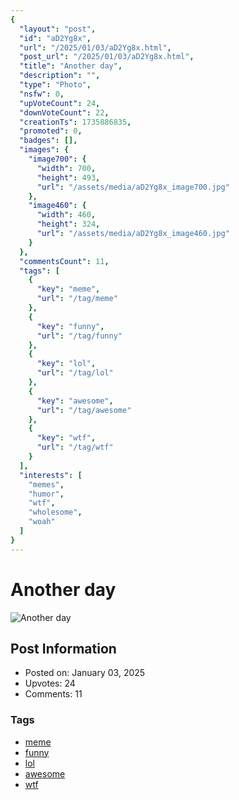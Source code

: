 ```yaml
---
{
  "layout": "post",
  "id": "aD2Yg8x",
  "url": "/2025/01/03/aD2Yg8x.html",
  "post_url": "/2025/01/03/aD2Yg8x.html",
  "title": "Another day",
  "description": "",
  "type": "Photo",
  "nsfw": 0,
  "upVoteCount": 24,
  "downVoteCount": 22,
  "creationTs": 1735886835,
  "promoted": 0,
  "badges": [],
  "images": {
    "image700": {
      "width": 700,
      "height": 493,
      "url": "/assets/media/aD2Yg8x_image700.jpg"
    },
    "image460": {
      "width": 460,
      "height": 324,
      "url": "/assets/media/aD2Yg8x_image460.jpg"
    }
  },
  "commentsCount": 11,
  "tags": [
    {
      "key": "meme",
      "url": "/tag/meme"
    },
    {
      "key": "funny",
      "url": "/tag/funny"
    },
    {
      "key": "lol",
      "url": "/tag/lol"
    },
    {
      "key": "awesome",
      "url": "/tag/awesome"
    },
    {
      "key": "wtf",
      "url": "/tag/wtf"
    }
  ],
  "interests": [
    "memes",
    "humor",
    "wtf",
    "wholesome",
    "woah"
  ]
}
---
```


# Another day

![Another day](/assets/media/aD2Yg8x_image700.jpg)

## Post Information

- Posted on: January 03, 2025
- Upvotes: 24
- Comments: 11

### Tags

- [meme](/tag/meme)
- [funny](/tag/funny)
- [lol](/tag/lol)
- [awesome](/tag/awesome)
- [wtf](/tag/wtf)
